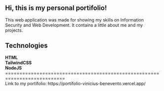 
<h2>Hi, this is my personal portifolio!</h2>

<p>
This web application was made for showing my skills on Information Security and Web Development. It contains a little about me and my projects.
</p>

<h2>Technologies</h2>
<strong>HTML</strong><br>
<strong>TailwindCSS</strong><br>
<strong>NodeJS</strong><br>
===========================================================================<br>
Link to my portifolio: https://portifolio-vinicius-benevento.vercel.app/
